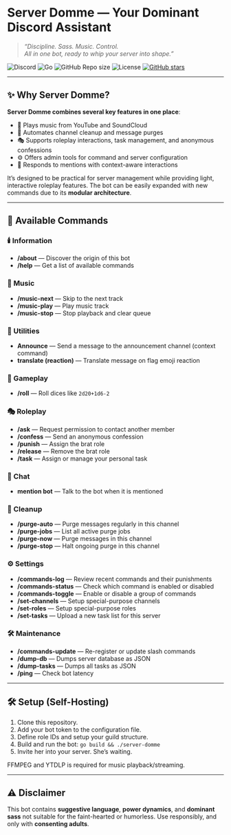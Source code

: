 # Server Domme — Your Dominant Discord Assistant

> *“Discipline. Sass. Music. Control.  
All in one bot, ready to whip your server into shape.”*  

![Discord](https://img.shields.io/badge/Discord-Bot-5865F2?logo=discord&logoColor=white) ![Go](https://img.shields.io/badge/Go-00ADD8?logo=go&logoColor=white) ![GitHub Repo size](https://img.shields.io/github/repo-size/keshon/server-domme) ![License](https://img.shields.io/github/license/keshon/server-domme) [![GitHub stars](https://img.shields.io/github/stars/keshon/server-domme?style=social)](https://github.com/keshon/server-domme)

---

## ✨ Why Server Domme?

**Server Domme combines several key features in one place**:

* 🎵 Plays music from YouTube and SoundCloud
* 🧹 Automates channel cleanup and message purges
* 🎭 Supports roleplay interactions, task management, and anonymous confessions
* ⚙️ Offers admin tools for command and server configuration
* 💬 Responds to mentions with context-aware interactions

It’s designed to be practical for server management while providing light, interactive roleplay features. The bot can be easily expanded with new commands due to its **modular architecture**. 

---

## 📜 Available Commands

### 🕯️ Information

- **/about** — Discover the origin of this bot
- **/help** — Get a list of available commands

### 🎵 Music

- **/music-next** — Skip to the next track
- **/music-play** — Play music track
- **/music-stop** — Stop playback and clear queue

### 📢 Utilities

- **Announce** — Send a message to the announcement channel (context command)
- **translate (reaction)** — Translate message on flag emoji reaction

### 🎲 Gameplay

- **/roll** — Roll dices like `2d20+1d6-2`

### 🎭 Roleplay

- **/ask** — Request permission to contact another member
- **/confess** — Send an anonymous confession
- **/punish** — Assign the brat role
- **/release** — Remove the brat role
- **/task** — Assign or manage your personal task

### 💬 Chat

- **mention bot** — Talk to the bot when it is mentioned

### 🧹 Cleanup

- **/purge-auto** — Purge messages regularly in this channel
- **/purge-jobs** — List all active purge jobs
- **/purge-now** — Purge messages in this channel
- **/purge-stop** — Halt ongoing purge in this channel

### ⚙️ Settings

- **/commands-log** — Review recent commands and their punishments
- **/commands-status** — Check which command is enabled or disabled
- **/commands-toggle** — Enable or disable a group of commands
- **/set-channels** — Setup special-purpose channels
- **/set-roles** — Setup special-purpose roles
- **/set-tasks** — Upload a new task list for this server

### 🛠️ Maintenance

- **/commands-update** — Re-register or update slash commands
- **/dump-db** — Dumps server database as JSON
- **/dump-tasks** — Dumps all tasks as JSON
- **/ping** — Check bot latency


---

## 🛠 Setup (Self-Hosting)

1. Clone this repository.
2. Add your bot token to the configuration file.
3. Define role IDs and setup your guild structure.
4. Build and run the bot:
   `go build && ./server-domme`
5. Invite her into your server. She’s waiting.

FFMPEG and YTDLP is required for music playback/streaming.

---

## ⚠️ Disclaimer

This bot contains **suggestive language**, **power dynamics**, and **dominant sass** not suitable for the faint-hearted or humorless. Use responsibly, and only with **consenting adults**.

